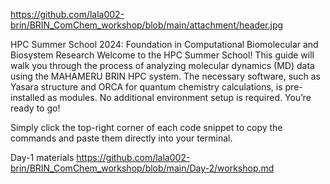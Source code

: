 https://github.com/lala002-brin/BRIN_ComChem_workshop/blob/main/attachment/header.jpg

HPC Summer School 2024: Foundation in Computational Biomolecular and Biosystem Research
Welcome to the HPC Summer School! This guide will walk you through the process of analyzing molecular dynamics (MD) data using the MAHAMERU BRIN HPC system. The necessary software, such as Yasara structure and ORCA for quantum chemistry calculations, is pre-installed as modules. No additional environment setup is required. You’re ready to go!

Simply click the top-right corner of each code snippet to copy the commands and paste them directly into your terminal.


Day-1 materials https://github.com/lala002-brin/BRIN_ComChem_workshop/blob/main/Day-2/workshop.md
